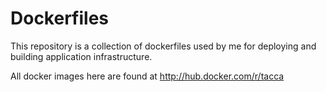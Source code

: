 # Dockerfiles

This repository is a collection of dockerfiles used by me for deploying and building application infrastructure.

All docker images here are found at http://hub.docker.com/r/tacca